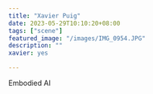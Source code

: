 ```yaml
---
title: "Xavier Puig"
date: 2023-05-29T10:10:20+08:00
tags: ["scene"]
featured_image: "/images/IMG_0954.JPG"
description: ""
xavier: yes

---
```


Embodied AI
